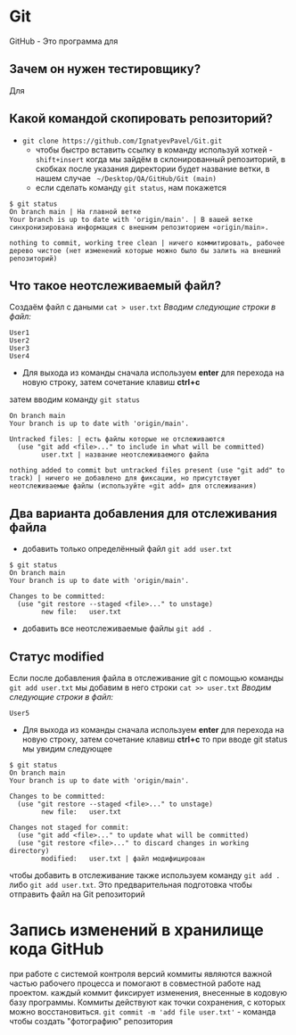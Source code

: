 # Git
GitHub - Это программа для 
## Зачем он нужен тестировщику?
Для
## Какой командой скопировать репозиторий?
+ `git clone https://github.com/IgnatyevPavel/Git.git` 
    + чтобы быстро вставить ссылку в команду используй хоткей - `shift+insert`
    когда мы зайдём в склонированный репозиторий, в скобках после указания директории будет название ветки, в нашем случае ` ~/Desktop/QA/GitHub/Git (main)`
    + если сделать команду `git status`, нам покажется 
```
$ git status 
On branch main | На главной ветке
Your branch is up to date with 'origin/main'. | В вашей ветке синхронизирована ​​информация с внешним репозиторием «origin/main».

nothing to commit, working tree clean | ничего коммитировать, рабочее дерево чистое (нет изменений которые можно было бы залить на внешний репозиторий)
```
## Что такое неотслеживаемый файл?
Создаём файл с даными 
`cat > user.txt`
    *Вводим следующие строки в файл:*
  ```
User1
User2
User3
User4
  ```
  + Для выхода из команды сначала используем **enter** для перехода на новую строку, затем сочетание клавиш **ctrl+c**

затем вводим команду `git status`
```git
On branch main 
Your branch is up to date with 'origin/main'.

Untracked files: | есть файлы которые не отслеживаются
  (use "git add <file>..." to include in what will be committed)
        user.txt | название неотслеживаемого файла

nothing added to commit but untracked files present (use "git add" to track) | ничего не добавлено для фиксации, но присутствуют неотслеживаемые файлы (используйте «git add» для отслеживания)
```
## Два варианта добавления для отслеживания файла
+ добавить только определённый файл `git add user.txt`
```
$ git status
On branch main
Your branch is up to date with 'origin/main'.

Changes to be committed:
  (use "git restore --staged <file>..." to unstage)
        new file:   user.txt
```
+ добавить все неотслеживаемые файлы `git add .` 
## Статус modified
Если после добавления файла в отслеживание git с помощью команды `git add user.txt` мы добавим в него строки
`cat >> user.txt`
    *Вводим следующие строки в файл:*
  ```
User5
  ```
  + Для выхода из команды сначала используем **enter** для перехода на новую строку, затем сочетание клавиш **ctrl+c**
  то при вводе git status мы увидим следующее
```git 
$ git status
On branch main
Your branch is up to date with 'origin/main'.

Changes to be committed:
  (use "git restore --staged <file>..." to unstage)
        new file:   user.txt

Changes not staged for commit:
  (use "git add <file>..." to update what will be committed)
  (use "git restore <file>..." to discard changes in working directory)
        modified:   user.txt | файл модифицирован

  ```
  чтобы добавить в отслеживание также используем команду `git add .` либо `git add user.txt`. Это предварительная подготовка чтобы отправить файл на Git репозиторий

  # Запись изменений в хранилище кода GitHub
  при работе с системой контроля версий коммиты являются важной частью рабочего процесса и помогают в совместной работе над проектом. каждый коммит фиксирует изменения, внесенные в кодовую базу программы. Коммиты действуют как точки сохранения, с которых можно восстановиться.
  `git commit -m 'add file user.txt'` - команда чтобы создать "фотографию" репозитория

